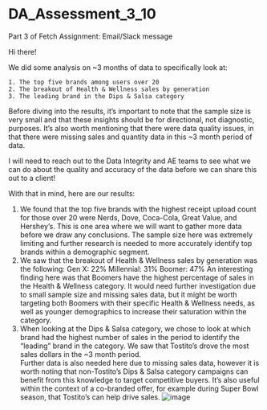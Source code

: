 # DA_Assessment_3_10

Part 3 of Fetch Assignment: Email/Slack message

Hi there!

We did some analysis on ~3 months of data to specifically look at: 

	1. The top five brands among users over 20
	2. The breakout of Health & Wellness sales by generation
	3. The leading brand in the Dips & Salsa category

Before diving into the results, it’s important to note that the sample size is very small and that these insights should be for directional, not diagnostic, purposes. It’s also worth mentioning that there were data quality issues, in that there were missing sales and quantity data in this ~3 month period of data.

I will need to reach out to the Data Integrity and AE teams to see what we can do about the quality and accuracy of the data before we can share this out to a client!

With that in mind, here are our results:

1.	We found that the top five brands with the highest receipt upload count for those over 20 were Nerds, Dove, Coca-Cola, Great Value, and Hershey’s.
This is one area where we will want to gather more data before we draw any conclusions.  The sample size here was extremely limiting and further research is needed to more accurately identify top brands within a demographic segment.
2.	 We saw that the breakout of Health & Wellness sales by generation was the following: 
	Gen X: 22%
	Millennial: 31%
	Boomer: 47%
An interesting finding here was that Boomers have the highest percentage of sales in the Health & Wellness category. It would need further investigation due to small sample size and missing sales data, but it might be worth targeting both Boomers with their specific Health & Wellness needs, as well as younger demographics to increase their saturation within the category.
3.	When looking at the Dips & Salsa category, we chose to look at which brand had the highest number of sales in the period to identify the “leading” brand in the category. We saw that Tostito’s drove the most sales dollars in the ~3 month period.  
Further data is also needed here due to missing sales data, however it is worth noting that non-Tostito’s Dips & Salsa category campaigns can benefit from this knowledge to target competitive buyers. It’s also useful within the context of a co-branded offer, for example during Super Bowl season, that Tostito’s can help drive sales.
![image](https://github.com/user-attachments/assets/a4975c41-ddad-4283-9599-f40215cf8110)
